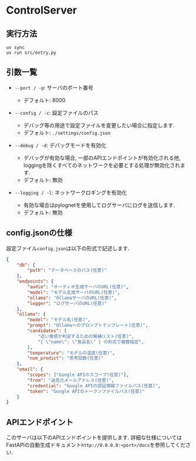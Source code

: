 # ControlServer

## 実行方法
```
uv sync
uv run src/entry.py
```

## 引数一覧
- `--port / -p`: サーバのポート番号
    - デフォルト: 8000

- `--config / -c`: 設定ファイルのパス
    - デバッグ等の用途で設定ファイルを変更したい場合に指定します.
    - デフォルト: `./settings/config.json`

- `--debug / -d`: デバッグモードを有効化
    - デバッグが有効な場合, 一部のAPIエンドポイントが有効化される他, loggingを除くすべてのネットワークを必要とする処理が無効化されます.
    - デフォルト: 無効

- `--logging / -l`: ネットワークロギングを有効化
    - 有効な場合はpylognetを使用してログサーバにログを送信します.
    - デフォルト: 無効

## config.jsonの仕様
設定ファイル`config.json`は以下の形式で記述します.
```json
{
    "db": {
        "path": "データベースのパス(任意)"
    },
    "endpoints": {
        "audio": "オーディオ生成サーバのURL(任意)",
        "model": "モデル生成サーバのURL(任意)",
        "ollama": "OllamaサーバのURL(任意)",
        "logger": "ログサーバのURL(任意)"
    },
    "ollama": {
        "model": "モデル名(任意)",
        "prompt": "Ollamaへのプロンプトテンプレート(任意)",
        "candidates": [
            "近い食感か判定するための候補リスト(任意)",
            "{ \"name\": \"食品名\" } の形式で複数指定",
        ],
        "temperature": "モデルの温度(任意)",
        "num_predict": "思考回数(任意)"
    },
    "email": {
        "scopes": ["Google APIのスコープ(任意)"],
        "from": "送信元メールアドレス(任意)",
        "credential": "Google APIの認証情報ファイルパス(任意)",
        "token": "Google APIのトークンファイルパス(任意)"
    }
}
```

## APIエンドポイント
このサーバは以下のAPIエンドポイントを提供します. 詳細な仕様についてはFastAPIの自動生成ドキュメント`http://0.0.0.0:<port>/docs`を参照してください.
